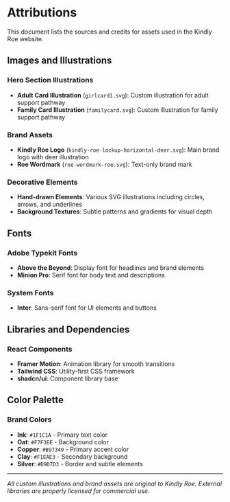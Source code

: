 # Attributions

This document lists the sources and credits for assets used in the Kindly Roe website.

## Images and Illustrations

### Hero Section Illustrations

- **Adult Card Illustration** (`girlcard1.svg`): Custom illustration for adult support pathway
- **Family Card Illustration** (`familycard.svg`): Custom illustration for family support pathway

### Brand Assets

- **Kindly Roe Logo** (`kindly-roe-lockup-horizontal-deer.svg`): Main brand logo with deer illustration
- **Roe Wordmark** (`roe-wordmark-roe.svg`): Text-only brand mark

### Decorative Elements

- **Hand-drawn Elements**: Various SVG illustrations including circles, arrows, and underlines
- **Background Textures**: Subtle patterns and gradients for visual depth

## Fonts

### Adobe Typekit Fonts

- **Above the Beyond**: Display font for headlines and brand elements
- **Minion Pro**: Serif font for body text and descriptions

### System Fonts

- **Inter**: Sans-serif font for UI elements and buttons

## Libraries and Dependencies

### React Components

- **Framer Motion**: Animation library for smooth transitions
- **Tailwind CSS**: Utility-first CSS framework
- **shadcn/ui**: Component library base

## Color Palette

### Brand Colors

- **Ink**: `#1F1C1A` - Primary text color
- **Oat**: `#F7F3EE` - Background color
- **Copper**: `#B97349` - Primary accent color
- **Clay**: `#F1EAE3` - Secondary background
- **Silver**: `#D9D7D3` - Border and subtle elements

---

_All custom illustrations and brand assets are original to Kindly Roe. External libraries are properly licensed for commercial use._
